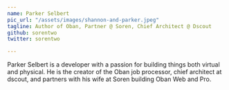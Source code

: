 ```yaml
---
name: Parker Selbert
pic_url: "/assets/images/shannon-and-parker.jpeg"
tagline: Author of Oban, Partner @ Soren, Chief Architect @ Dscout
github: sorentwo
twitter: sorentwo

---
```

Parker Selbert is a developer with a passion for building things both virtual and physical. He is the creator of the Oban job processor, chief architect at dscout, and partners with his wife at Soren building Oban Web and Pro.